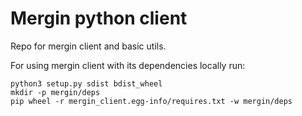 # Mergin python client

Repo for mergin client and basic utils.

For using mergin client with its dependencies locally run:

    python3 setup.py sdist bdist_wheel
    mkdir -p mergin/deps
    pip wheel -r mergin_client.egg-info/requires.txt -w mergin/deps